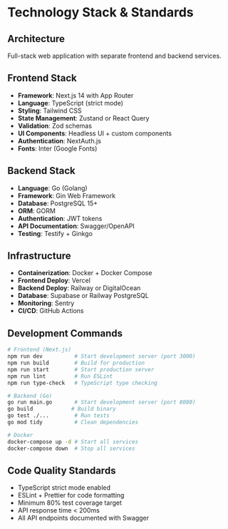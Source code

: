 # Technology Stack & Standards

## Architecture
Full-stack web application with separate frontend and backend services.

## Frontend Stack
- **Framework**: Next.js 14 with App Router
- **Language**: TypeScript (strict mode)
- **Styling**: Tailwind CSS
- **State Management**: Zustand or React Query
- **Validation**: Zod schemas
- **UI Components**: Headless UI + custom components
- **Authentication**: NextAuth.js
- **Fonts**: Inter (Google Fonts)

## Backend Stack
- **Language**: Go (Golang)
- **Framework**: Gin Web Framework
- **Database**: PostgreSQL 15+
- **ORM**: GORM
- **Authentication**: JWT tokens
- **API Documentation**: Swagger/OpenAPI
- **Testing**: Testify + Ginkgo

## Infrastructure
- **Containerization**: Docker + Docker Compose
- **Frontend Deploy**: Vercel
- **Backend Deploy**: Railway or DigitalOcean
- **Database**: Supabase or Railway PostgreSQL
- **Monitoring**: Sentry
- **CI/CD**: GitHub Actions

## Development Commands
```bash
# Frontend (Next.js)
npm run dev          # Start development server (port 3000)
npm run build        # Build for production
npm run start        # Start production server
npm run lint         # Run ESLint
npm run type-check   # TypeScript type checking

# Backend (Go)
go run main.go       # Start development server (port 8080)
go build            # Build binary
go test ./...        # Run tests
go mod tidy          # Clean dependencies

# Docker
docker-compose up -d # Start all services
docker-compose down  # Stop all services
```

## Code Quality Standards
- TypeScript strict mode enabled
- ESLint + Prettier for code formatting
- Minimum 80% test coverage target
- API response time < 200ms
- All API endpoints documented with Swagger
